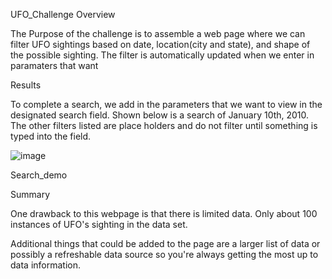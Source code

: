 UFO_Challenge
Overview

The Purpose of the challenge is to assemble a web page where we can filter UFO sightings based on date, location(city and state), and shape of the possible sighting. The filter is automatically updated when we enter in paramaters that want

Results

To complete a search, we add in the parameters that we want to view in the designated search field. Shown below is a search of January 10th, 2010. The other filters listed are place holders and do not filter until something is typed into the field.

![image](https://user-images.githubusercontent.com/93894919/162881780-16574f30-f005-4b14-b4da-f1a35b314b58.png)


Search_demo

Summary

One drawback to this webpage is that there is limited data. Only about 100 instances of UFO's sighting in the data set.

Additional things that could be added to the page are a larger list of data or possibly a refreshable data source so you're always getting the most up to data information.
